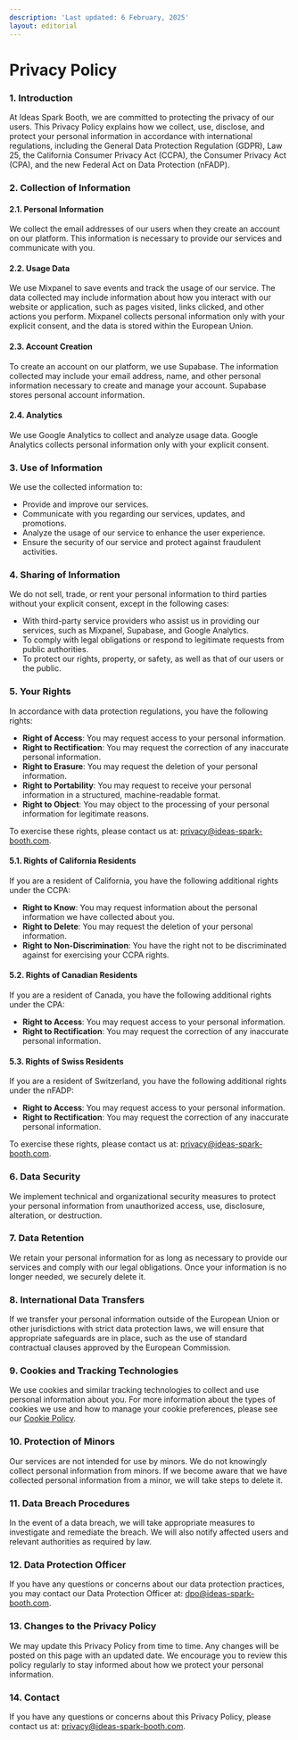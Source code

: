 ```yaml
---
description: 'Last updated: 6 February, 2025'
layout: editorial
---
```


# Privacy Policy

### 1. Introduction

At Ideas Spark Booth, we are committed to protecting the privacy of our users. This Privacy Policy explains how we collect, use, disclose, and protect your personal information in accordance with international regulations, including the General Data Protection Regulation (GDPR), Law 25, the California Consumer Privacy Act (CCPA), the Consumer Privacy Act (CPA), and the new Federal Act on Data Protection (nFADP).

### 2. Collection of Information

#### 2.1. Personal Information

We collect the email addresses of our users when they create an account on our platform. This information is necessary to provide our services and communicate with you.

#### 2.2. Usage Data

We use Mixpanel to save events and track the usage of our service. The data collected may include information about how you interact with our website or application, such as pages visited, links clicked, and other actions you perform. Mixpanel collects personal information only with your explicit consent, and the data is stored within the European Union.

#### 2.3. Account Creation

To create an account on our platform, we use Supabase. The information collected may include your email address, name, and other personal information necessary to create and manage your account. Supabase stores personal account information.

#### 2.4. Analytics

We use Google Analytics to collect and analyze usage data. Google Analytics collects personal information only with your explicit consent.

### 3. Use of Information

We use the collected information to:

* Provide and improve our services.
* Communicate with you regarding our services, updates, and promotions.
* Analyze the usage of our service to enhance the user experience.
* Ensure the security of our service and protect against fraudulent activities.

### 4. Sharing of Information

We do not sell, trade, or rent your personal information to third parties without your explicit consent, except in the following cases:

* With third-party service providers who assist us in providing our services, such as Mixpanel, Supabase, and Google Analytics.
* To comply with legal obligations or respond to legitimate requests from public authorities.
* To protect our rights, property, or safety, as well as that of our users or the public.

### 5. Your Rights

In accordance with data protection regulations, you have the following rights:

* **Right of Access**: You may request access to your personal information.
* **Right to Rectification**: You may request the correction of any inaccurate personal information.
* **Right to Erasure**: You may request the deletion of your personal information.
* **Right to Portability**: You may request to receive your personal information in a structured, machine-readable format.
* **Right to Object**: You may object to the processing of your personal information for legitimate reasons.

To exercise these rights, please contact us at: [privacy@ideas-spark-booth.com](mailto:privacy@ideas-spark-booth.com).

#### 5.1. Rights of California Residents

If you are a resident of California, you have the following additional rights under the CCPA:

* **Right to Know**: You may request information about the personal information we have collected about you.
* **Right to Delete**: You may request the deletion of your personal information.
* **Right to Non-Discrimination**: You have the right not to be discriminated against for exercising your CCPA rights.

#### 5.2. Rights of Canadian Residents

If you are a resident of Canada, you have the following additional rights under the CPA:

* **Right to Access**: You may request access to your personal information.
* **Right to Rectification**: You may request the correction of any inaccurate personal information.

#### 5.3. Rights of Swiss Residents

If you are a resident of Switzerland, you have the following additional rights under the nFADP:

* **Right to Access**: You may request access to your personal information.
* **Right to Rectification**: You may request the correction of any inaccurate personal information.

To exercise these rights, please contact us at: [privacy@ideas-spark-booth.com](mailto:privacy@ideas-spark-booth.com).

### 6. Data Security

We implement technical and organizational security measures to protect your personal information from unauthorized access, use, disclosure, alteration, or destruction.

### 7. Data Retention

We retain your personal information for as long as necessary to provide our services and comply with our legal obligations. Once your information is no longer needed, we securely delete it.

### 8. International Data Transfers

If we transfer your personal information outside of the European Union or other jurisdictions with strict data protection laws, we will ensure that appropriate safeguards are in place, such as the use of standard contractual clauses approved by the European Commission.

### 9. Cookies and Tracking Technologies

We use cookies and similar tracking technologies to collect and use personal information about you. For more information about the types of cookies we use and how to manage your cookie preferences, please see our [Cookie Policy](https://isb.ylb.lt/cookies).

### 10. Protection of Minors

Our services are not intended for use by minors. We do not knowingly collect personal information from minors. If we become aware that we have collected personal information from a minor, we will take steps to delete it.

### 11. Data Breach Procedures

In the event of a data breach, we will take appropriate measures to investigate and remediate the breach. We will also notify affected users and relevant authorities as required by law.

### 12. Data Protection Officer

If you have any questions or concerns about our data protection practices, you may contact our Data Protection Officer at: [dpo@ideas-spark-booth.com](mailto:dpo@ideas-spark-booth.com).

### 13. Changes to the Privacy Policy

We may update this Privacy Policy from time to time. Any changes will be posted on this page with an updated date. We encourage you to review this policy regularly to stay informed about how we protect your personal information.

### 14. Contact

If you have any questions or concerns about this Privacy Policy, please contact us at: [privacy@ideas-spark-booth.com](mailto:privacy@ideas-spark-booth.com).



